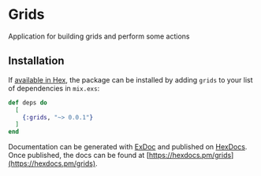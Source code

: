 # Grids

Application for building grids and perform some actions

## Installation

If [available in Hex](https://hex.pm/docs/publish), the package can be installed
by adding `grids` to your list of dependencies in `mix.exs`:

```elixir
def deps do
  [
    {:grids, "~> 0.0.1"}
  ]
end
```

Documentation can be generated with [ExDoc](https://github.com/elixir-lang/ex_doc)
and published on [HexDocs](https://hexdocs.pm). Once published, the docs can
be found at [https://hexdocs.pm/grids](https://hexdocs.pm/grids).


